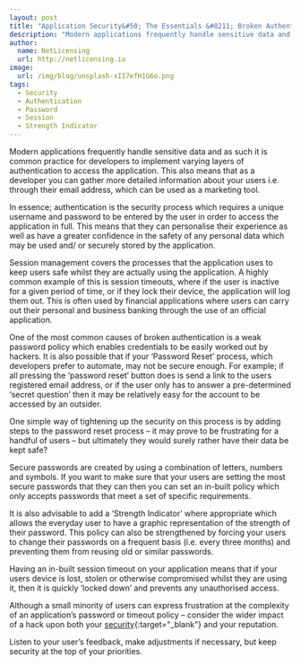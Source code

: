 ```yaml
---
layout: post
title: "Application Security&#58; The Essentials &#8211; Broken Authentication and Session Management"
description: "Modern applications frequently handle sensitive data and as such it is common practice for developers to implement varying layers of authentication to access the application"
author:
  name: NetLicensing
  url: http://netlicensing.io
image:
  url: /img/blog/unsplash-xII7efH1G6o.png
tags:
  - Security
  - Authentication
  - Password
  - Session
  - Strength Indicator
---
```


Modern applications frequently handle sensitive data and as such it is common practice for developers to implement varying layers of authentication to access the application. This also means that as a developer you can gather more detailed information about your users i.e. through their email address, which can be used as a marketing tool.

In essence; authentication is the security process which requires a unique username and password to be entered by the user in order to access the application in full. This means that they can personalise their experience as well as have a greater confidence in the safety of any personal data which may be used and/ or securely stored by the application.

Session management covers the processes that the application uses to keep users safe whilst they are actually using the application. A highly common example of this is session timeouts, where if the user is inactive for a given period of time, or if they lock their device, the application will log them out. This is often used by financial applications where users can carry out their personal and business banking through the use of an official application.

One of the most common causes of broken authentication is a weak password policy which enables credentials to be easily worked out by hackers. It is also possible that if your ‘Password Reset’ process, which developers prefer to automate, may not be secure enough. For example; if all pressing the ‘password reset’ button does is send a link to the users registered email address, or if the user only has to answer a pre-determined ‘secret question’ then it may be relatively easy for the account to be accessed by an outsider.

One simple way of tightening up the security on this process is by adding steps to the password reset process – it may prove to be frustrating for a handful of users – but ultimately they would surely rather have their data be kept safe?

Secure passwords are created by using a combination of letters, numbers and symbols. If you want to make sure that your users are setting the most secure passwords that they can then you can set an in-built policy which only accepts passwords that meet a set of specific requirements.

It is also advisable to add a ‘Strength Indicator’ where appropriate which allows the everyday user to have a graphic representation of the strength of their password. This policy can also be strengthened by forcing your users to change their passwords on a frequent basis (i.e. every three months) and preventing them from reusing old or similar passwords.

Having an in-built session timeout on your application means that if your users device is lost, stolen or otherwise compromised whilst they are using it, then it is quickly ‘locked down’ and prevents any unauthorised access.

Although a small minority of users can express frustration at the complexity of an application’s password or timeout policy – consider the wider impact of a hack upon both your [security](https://www.google.com/search?q=site%3Anetlicensing.io%20Application%20Security%20Essentials "Application Security Essentials"){:target="_blank"} and your reputation.

Listen to your user’s feedback, make adjustments if necessary, but keep security at the top of your priorities.
